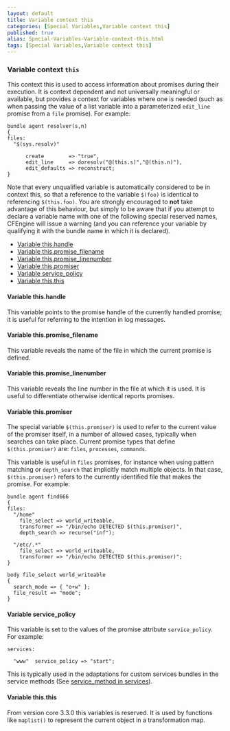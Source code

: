 ```yaml
---
layout: default
title: Variable context this
categories: [Special Variables,Variable context this]
published: true
alias: Special-Variables-Variable-context-this.html
tags: [Special Variables,Variable context this]
---
```


### Variable context `this`

  

This context this is used to access information about promises during
their execution. It is context dependent and not universally meaningful
or available, but provides a context for variables where one is needed
(such as when passing the value of a list variable into a parameterized
`edit_line` promise from a `file` promise). For example:

```cf3
bundle agent resolver(s,n)
{ 
files:
  "$(sys.resolv)" 

      create        => "true",
      edit_line     => doresolv("@(this.s)","@(this.n)"),
      edit_defaults => reconstruct;
}
```

Note that every unqualified variable is automatically considered to be
in context this, so that a reference to the variable `$(foo)` is
identical to referencing `$(this.foo)`. You are strongly encouraged to
**not** take advantage of this behaviour, but simply to be aware that if
you attempt to declare a variable name with one of the following special
reserved names, CFEngine will issue a warning (and you can reference
your variable by qualifying it with the bundle name in which it is
declared).

-   [Variable this.handle](#Variable-this_002ehandle)
-   [Variable
    this.promise\_filename](#Variable-this_002epromise_005ffilename)
-   [Variable
    this.promise\_linenumber](#Variable-this_002epromise_005flinenumber)
-   [Variable this.promiser](#Variable-this_002epromiser)
-   [Variable service\_policy](#Variable-service_005fpolicy)
-   [Variable this.this](#Variable-this_002ethis)

#### Variable this.handle

This variable points to the promise handle of the currently handled
promise; it is useful for referring to the intention in log messages.

#### Variable this.promise\_filename

This variable reveals the name of the file in which the current promise
is defined.

#### Variable this.promise\_linenumber

This variable reveals the line number in the file at which it is used.
It is useful to differentiate otherwise identical reports promises.

#### Variable this.promiser

The special variable `$(this.promiser)` is used to refer to the current
value of the promiser itself, in a number of allowed cases, typically
when searches can take place. Current promise types that define
`$(this.promiser)` are: `files`, `processes`, `commands`.

This variable is useful in `files` promises, for instance when using
pattern matching or `depth_search` that implicitly match multiple
objects. In that case, `$(this.promiser)` refers to the currently
identified file that makes the promise. For example:

```cf3
bundle agent find666
{
files:
  "/home"
    file_select => world_writeable,
    transformer => "/bin/echo DETECTED $(this.promiser)",
    depth_search => recurse("inf");

  "/etc/.*"
    file_select => world_writeable,
    transformer => "/bin/echo DETECTED $(this.promiser)";
}

body file_select world_writeable
{
  search_mode => { "o+w" };
  file_result => "mode";
}
```

#### Variable service\_policy

This variable is set to the values of the promise attribute
`service_policy`. For example:

```cf3
services:

  "www"  service_policy => "start";
```

This is typically used in the adaptations for custom services bundles in
the service methods (See [service\_method in
services](#service_005fmethod-in-services)).

#### Variable this.this

From version core 3.3.0 this variables is reserved. It is used by
functions like `maplist()` to represent the current object in a
transformation map.
